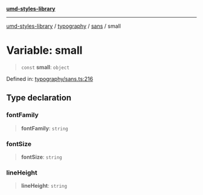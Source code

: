 [**umd-styles-library**](../../../../README.md)

***

[umd-styles-library](../../../../modules.md) / [typography](../../../README.md) / [sans](../README.md) / small

# Variable: small

> `const` **small**: `object`

Defined in: [typography/sans.ts:216](https://github.com/UMD-Digital/design-system/blob/ada30a44686a89a90941bbd44a6f156101fc9b44/packages/styles/source/typography/sans.ts#L216)

## Type declaration

### fontFamily

> **fontFamily**: `string`

### fontSize

> **fontSize**: `string`

### lineHeight

> **lineHeight**: `string`
